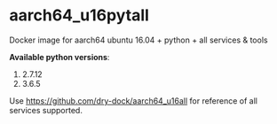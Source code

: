 # aarch64_u16pytall

Docker image for aarch64 ubuntu 16.04 + python + all services &amp; tools

**Available python versions**:

1. 2.7.12
2. 3.6.5


Use https://github.com/dry-dock/aarch64_u16all for reference of all services supported.
